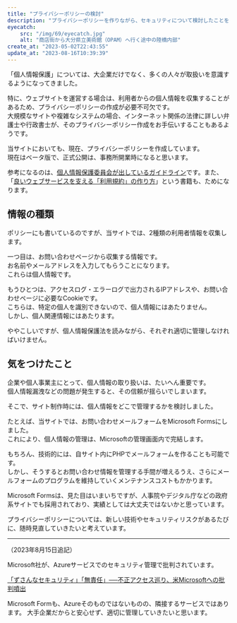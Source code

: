 ```yaml
---
title: "プライバシーポリシーの検討"
description: "プライバシーポリシーを作りながら、セキュリティについて検討したことをまとめています。"
eyecatch: 
    src: "/img/69/eyecatch.jpg"
    alt: "商店街から大分県立美術館（OPAM）へ行く途中の陸橋内部"
create_at: "2023-05-02T22:43:55"
update_at: "2023-08-16T10:39:39"
---
```


「個人情報保護」については、大企業だけでなく、多くの人々が取扱いを意識するようになってきました。

特に、ウェブサイトを運営する場合は、利用者からの個人情報を収集することがあるため、プライバシーポリシーの作成が必要不可欠です。  
大規模なサイトや複雑なシステムの場合、インターネット関係の法律に詳しい弁護士や行政書士が、そのプライバシーポリシー作成をお手伝いすることもあるようです。

当サイトにおいても、現在、プライバシーポリシーを作成しています。  
現在はベータ版で、正式公開は、事務所開業時になると思います。

参考になるのは、[個人情報保護委員会が出しているガイドライン](https://www.ppc.go.jp/personalinfo/legal/)です。また、「[良いウェブサービスを支える「利用規約」の作り方](https://gihyo.jp/book/2019/978-4-297-10326-2)」という書籍も、ためになります。

## 情報の種類

ポリシーにも書いているのですが、当サイトでは、2種類の利用者情報を収集します。

一つ目は、お問い合わせページから収集する情報です。  
お名前やメールアドレスを入力してもらうことになります。  
これらは個人情報です。

もうひとつは、アクセスログ・エラーログで出力されるIPアドレスや、お問い合わせページに必要なCookieです。  
こちらは、特定の個人を識別できないので、個人情報にはあたりません。  
しかし、個人関連情報にはあたります。

ややこしいですが、個人情報保護法を読みながら、それぞれ適切に管理しなければいけません。

## 気をつけたこと

企業や個人事業主にとって、個人情報の取り扱いは、たいへん重要です。  
個人情報漏洩などの問題が発生すると、その信頼が揺らいでしまいます。

そこで、サイト制作時には、個人情報をどこで管理するかを検討しました。

たとえば、当サイトでは、お問い合わせメールフォームをMicrosoft Formsにしました。  
これにより、個人情報の管理は、Microsoftの管理画面内で完結します。

もちろん、技術的には、自サイト内にPHPでメールフォームを作ることも可能です。  
しかし、そうするとお問い合わせ情報を管理する手間が増えるうえ、さらにメールフォームのプログラムを維持していくメンテナンスコストもかかります。

Microsoft Formsは、見た目はいまいちですが、人事院やデジタル庁などの政府系サイトでも採用されており、実績としては大丈夫ではないかと思っています。

プライバシーポリシーについては、新しい技術やセキュリティリスクがあるたびに、随時見直していきたいと考えています。

---

（2023年8月15日追記）

Microsoft社が、Azureサービスでのセキュリティ管理で批判されています。

[「ずさんなセキュリティ」「無責任」──不正アクセス巡り、米Microsoftへの批判噴出](https://www.itmedia.co.jp/news/articles/2308/15/news065.html)

Microsoft Formも、Azureそのものではないものの、隣接するサービスではあります。
大手企業だからと安心せず、適切に管理していきたいと思います。
